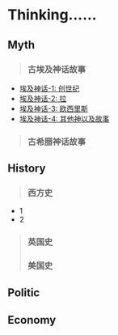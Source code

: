 # Thinking......

## Myth

> ### 古埃及神话故事
   * [埃及神话-1: 创世纪](blog/learning_blog/myth/Egypt_Gods_1-genesis.md)
   * [埃及神话-2: 拉](blog/learning_blog/myth/Egypt_Gods_2-ra.md)
   * [埃及神话-3: 欧西里斯](blog/learning_blog/myth/Egypt_Gods_3-osiris.md)
   * [埃及神话-4: 其他神以及故事](blog/learning_blog/myth/Egypt_Gods_4-othergods.md)

> ### 古希腊神话故事

## History
> ### 西方史
   * 1
   * 2
> ### 英国史
> ### 美国史

## Politic

## Economy





